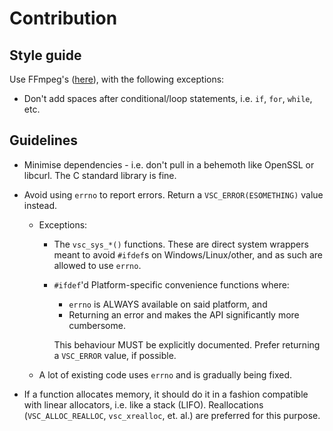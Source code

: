 # Contribution

## Style guide

Use FFmpeg's ([here](https://ffmpeg.org/developer.html#toc-Code-formatting-conventions)), with the following
exceptions:
* Don't add spaces after conditional/loop statements, i.e. `if`, `for`, `while`, etc.

## Guidelines

* Minimise dependencies - i.e. don't pull in a behemoth like OpenSSL or libcurl.
The C standard library is fine.

* Avoid using `errno` to report errors. Return a `VSC_ERROR(ESOMETHING)` value instead.
  - Exceptions:
    - The `vsc_sys_*()` functions. These are direct system wrappers meant
      to avoid `#ifdef`s on Windows/Linux/other, and as such are allowed to use `errno`.
    - `#ifdef`'d Platform-specific convenience functions where:
      - `errno` is ALWAYS available on said platform, and
      - Returning an error and makes the API significantly more cumbersome.

      This behaviour MUST be explicitly documented. Prefer returning a `VSC_ERROR` value, if possible.
  - A lot of existing code uses `errno` and is gradually being fixed.

* If a function allocates memory, it should do it in a fashion compatible with linear
  allocators, i.e. like a stack (LIFO). Reallocations (`VSC_ALLOC_REALLOC`, `vsc_xrealloc`, et. al.)
  are preferred for this purpose.
